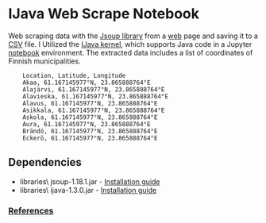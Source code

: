 # IJava Web Scrape Notebook 

Web scraping data with the [Jsoup library](https://jsoup.org/) from a [web](https://fi.wikipedia.org/wiki/Luettelo_Suomen_kuntien_koordinaateista) page and saving it to a [CSV](csv/Suomen_kuntien_koordinaatit.csv) file. I Utilized the [IJava kernel](https://github.com/SpencerPark/IJava?tab=readme-ov-file#installing), which supports Java code in a Jupyter [notebook](javaScrape.ipynb) environment. The extracted data includes a list of coordinates of Finnish municipalities. 
```console
    Location, Latitude, Longitude
    Akaa, 61.167145977°N, 23.865888764°E
    Alajärvi, 61.167145977°N, 23.865888764°E
    Alavieska, 61.167145977°N, 23.865888764°E
    Alavus, 61.167145977°N, 23.865888764°E
    Asikkala, 61.167145977°N, 23.865888764°E
    Askola, 61.167145977°N, 23.865888764°E
    Aura, 61.167145977°N, 23.865888764°E
    Brändö, 61.167145977°N, 23.865888764°E
    Eckerö, 61.167145977°N, 23.865888764°E
```
## Dependencies
- libraries\ jsoup-1.18.1.jar - [Installation guide](https://jsoup.org/download)
- libraries\ ijava-1.3.0.jar - [Installation guide](https://github.com/SpencerPark/IJava?tab=readme-ov-file#installing)

### [References](docs/References.md)
